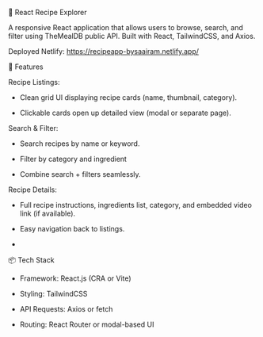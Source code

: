 🍳 React Recipe Explorer

A responsive React application that allows users to browse, search, and filter using TheMealDB public API. Built with React, TailwindCSS, and Axios.

Deployed Netlify: https://recipeapp-bysaairam.netlify.app/

🚀 Features

Recipe Listings:

 - Clean grid UI displaying recipe cards (name, thumbnail, category).

 - Clickable cards open up detailed view (modal or separate page).

Search & Filter:

 - Search recipes by name or keyword.

 - Filter by category and ingredient

 - Combine search + filters seamlessly.

Recipe Details:

 - Full recipe instructions, ingredients list, category, and embedded video link (if available).

 - Easy navigation back to listings.
 - 
📦 Tech Stack

 - Framework: React.js (CRA or Vite)

 - Styling: TailwindCSS

 - API Requests: Axios or fetch

 - Routing: React Router or modal-based UI
